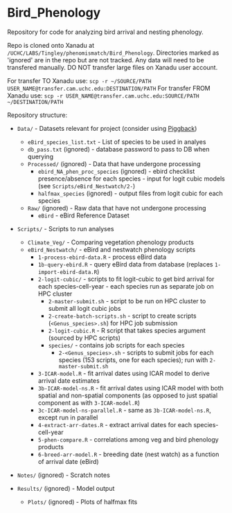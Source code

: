 # Bird_Phenology

Repository for code for analyzing bird arrival and nesting phenology.

Repo is cloned onto Xanadu at `/UCHC/LABS/Tingley/phenomismatch/Bird_Phenology`. Directories marked as 'ignored' are in the repo but are not tracked. Any data will need to be transfered manually. DO NOT transfer large files on Xanadu user account. 

For transfer TO Xanadu use:
`scp -r ~/SOURCE/PATH USER_NAME@transfer.cam.uchc.edu:DESTINATION/PATH`
For transfer FROM Xanadu use:
`scp -r USER_NAME@transfer.cam.uchc.edu:SOURCE/PATH ~/DESTINATION/PATH`

Repository structure:

* `Data/` - Datasets relevant for project (consider using [Piggback](https://cran.r-project.org/web/packages/piggyback/vignettes/intro.html))
  * `eBird_species_list.txt` - List of species to be used in analyes
  * `db_pass.txt` (ignored) - database password to pass to DB when querying
  * `Processed/` (ignored) - Data that have undergone processing
    * `ebird_NA_phen_proc_species` (ignored) - ebird checklist presence/absence for each species - input for logit cubic models (see `Scripts/eBird_Nestwatch/2-`)
    * `halfmax_species` (ignored) - output files from logit cubic for each species
  * `Raw/` (ignored) - Raw data that have not undergone processing
    * `eBird` - eBird Reference Dataset

* `Scripts/` - Scripts to run analyses
  * `Climate_Veg/` - Comparing vegetation phenology products
  * `eBird_Nestwatch/` - eBird and nestwatch phenology scripts
    * `1-process-ebird-data.R` - process eBird data
    * `1b-query-ebird.R` - query eBird data from database (replaces `1-import-ebird-data.R`)
    * `2-logit-cubic/` - scripts to fit logit-cubic to get bird arrival for each species-cell-year - each species run as separate job on HPC cluster
      * `2-master-submit.sh` - script to be run on HPC cluster to submit all logit cubic jobs
      * `2-create-batch-scripts.sh` - script to create scripts (`<Genus_species>.sh`) for HPC job submission
      * `2-logit-cubic.R` - R script that takes species argument (sourced by HPC scripts)
      * `species/` - contains job scripts for each species
        * `2-<Genus_species>.sh` - scripts to submit jobs for each species (153 scripts, one for each species); run with `2-master-submit.sh`
    * `3-ICAR-model.R` - fit arrival dates using ICAR model to derive arrival date estimates
    * `3b-ICAR-model-ns.R` - fit arrival dates using ICAR model with both spatial and non-spatial components (as opposed to just spatial component as with `3-ICAR-model.R`)
    * `3c-ICAR-model-ns-parallel.R` - same as `3b-ICAR-model-ns.R`, except run in parallel
    * `4-extract-arr-dates.R` - extract arrival dates for each species-cell-year
    * `5-phen-compare.R` - correlations among veg and bird phenology products
    * `6-breed-arr-model.R` - breeding date (nest watch) as a function of arrival date (eBird)

* `Notes/` (ignored) - Scratch notes

* `Results/` (ignored) - Model output
  * `Plots/` (ignored) - Plots of halfmax fits
